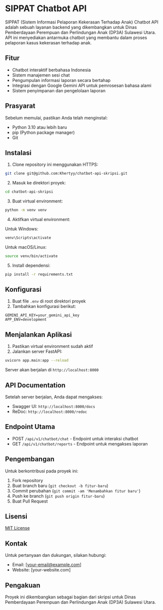 # SIPPAT Chatbot API

SIPPAT (Sistem Informasi Pelaporan Kekerasan Terhadap Anak) Chatbot API adalah sebuah layanan backend yang dikembangkan untuk Dinas Pemberdayaan Perempuan dan Perlindungan Anak (DP3A) Sulawesi Utara. API ini menyediakan antarmuka chatbot yang membantu dalam proses pelaporan kasus kekerasan terhadap anak.

## Fitur

- Chatbot interaktif berbahasa Indonesia
- Sistem manajemen sesi chat
- Pengumpulan informasi laporan secara bertahap
- Integrasi dengan Google Gemini API untuk pemrosesan bahasa alami
- Sistem penyimpanan dan pengelolaan laporan

## Prasyarat

Sebelum memulai, pastikan Anda telah menginstal:

- Python 3.10 atau lebih baru
- pip (Python package manager)
- Git

## Instalasi

1. Clone repository ini menggunakan HTTPS:

```bash
git clone git@github.com:Khertyy/chatbot-api-skripsi.git
```

2. Masuk ke direktori proyek:

```bash
cd chatbot-api-skripsi
```

3. Buat virtual environment:

```bash
python -m venv venv
```

4. Aktifkan virtual environment:

Untuk Windows:

```bash
venv\Scripts\activate
```

Untuk macOS/Linux:

```bash
source venv/bin/activate
```

5. Install dependensi:

```bash
pip install -r requirements.txt
```

## Konfigurasi

1. Buat file `.env` di root direktori proyek
2. Tambahkan konfigurasi berikut:

```env
GEMINI_API_KEY=your_gemini_api_key
APP_ENV=development
```

## Menjalankan Aplikasi

1. Pastikan virtual environment sudah aktif
2. Jalankan server FastAPI:

```bash
uvicorn app.main:app --reload
```

Server akan berjalan di `http://localhost:8000`

## API Documentation

Setelah server berjalan, Anda dapat mengakses:

- Swagger UI: `http://localhost:8000/docs`
- ReDoc: `http://localhost:8000/redoc`

## Endpoint Utama

- POST `/api/v1/chatbot/chat` - Endpoint untuk interaksi chatbot
- GET `/api/v1/chatbot/reports` - Endpoint untuk mengakses laporan

## Pengembangan

Untuk berkontribusi pada proyek ini:

1. Fork repository
2. Buat branch baru (`git checkout -b fitur-baru`)
3. Commit perubahan (`git commit -am 'Menambahkan fitur baru'`)
4. Push ke branch (`git push origin fitur-baru`)
5. Buat Pull Request

## Lisensi

[MIT License](LICENSE)

## Kontak

Untuk pertanyaan dan dukungan, silakan hubungi:

- Email: [your-email@example.com]
- Website: [your-website.com]

## Pengakuan

Proyek ini dikembangkan sebagai bagian dari skripsi untuk Dinas Pemberdayaan Perempuan dan Perlindungan Anak (DP3A) Sulawesi Utara.
